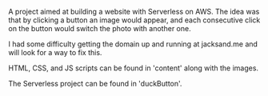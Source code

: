 A project aimed at building a website with Serverless on AWS. The idea was that by clicking a button an image would appear, and each consecutive click on the button would switch the photo with another one.

I had some difficulty getting the domain up and running at jacksand.me and will look for a way to fix this.


HTML, CSS, and JS scripts can be found in 'content' along with the images.

The Serverless project can be found in 'duckButton'.
